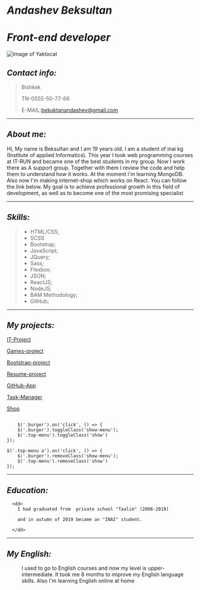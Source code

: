 # _Andashev Beksultan_
# _Front-end developer_
![Image of Yaktocat](https://octodex.github.com/images/yaktocat.png)



## _Contact info:_
>Bishkek  
>  
>TN-0555-50-77-66  
>  
>E-MAIL:bekuktanandashev@gmail.com  
  
  
***       

##  _About me:_

Hi, My name is Beksultan and I am 19 years old. I am a student of inai kg (Institute of applied Informatics). This year I took web programming courses at IT-RUN and became one of the best students in my group. Now I work there as A support group. Together with them I review the code and help them to understand how it works. At the moment i'm learning MongoDB. Also now I'm making internet-shop which works on React. You can follow the link below. My goal is to achieve professional growth in this field of development, as well as to become one of the most promising specialist  
 
---

##  _Skills:_

>* HTML/CSS;
>* SCSS
>* Bootstrap;
>* JavaScript;
>* JQuery;
>* Sass;
>* Flexbox;
>* JSON;
>* ReactJS;
>* NodeJS;
>* BAM Methodology;
>* GitHub;

***



_My projects:_
--------------

 [IT-Project](https://champ-ops.github.io/it-project/)  

   [Games-project](https://champ-ops.github.io/Games-project/)

   [Bootstrap-project](https://champ-ops.github.io/project/)
       
   [Resume-project](https://champ-ops.github.io/cv-project/)
       
   [GitHub-App](https://git-hub-app-20.herokuapp.com/)
       
   [Task-Manager](https://editor-task.herokuapp.com/)
       
   [Shop](https://shop-20.herokuapp.com/)    
     
 
```  
    
    $('.burger').on('click', () => {
    $('.burger').toggleClass('show-menu');
    $('.top-menu').toggleClass('show')
});

$('.top-menu a').on('click', () => {
    $('.burger').removeClass('show-menu');
    $('.top-menu').removeClass('show')
});

```    
  

***   



##  _Education:_
<dl>
 
      <dd> 
        I had graduated from  private school "Taalim" (2008-2019)  
        
        and in autumn of 2019 became an "INAI" student.  
         
      </dd>
</dl>


***
 

##  _My English:_
<dl>
    <dd>  
    I used to go to English courses and now my level is upper-intermediate.  
    It took me 8 months to improve my English language skills. Also I'm   
    learning English online at home   
    </dd>
</dl>
